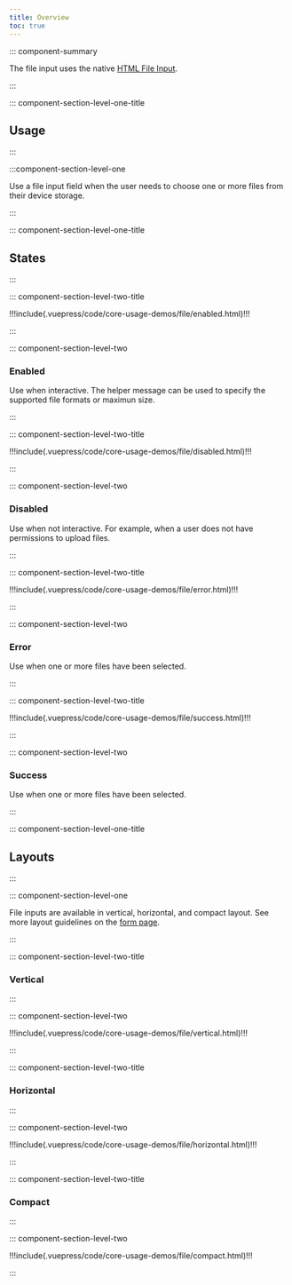 ```yaml
---
title: Overview
toc: true
---
```


::: component-summary

The file input uses the native <a href="https://developer.mozilla.org/en-US/docs/Web/HTML/Element/input/file" target="_blank">HTML File Input</a>.

:::

::: component-section-level-one-title

## Usage

:::

:::component-section-level-one

Use a file input field when the user needs to choose one or more files from their device storage.

:::

::: component-section-level-one-title

## States

:::

<div class="component-section-horizontal" cds-layout="m-t:md">

::: component-section-level-two-title

<div>
!!!include(.vuepress/code/core-usage-demos/file/enabled.html)!!!
</div>

:::

::: component-section-level-two

### Enabled

Use when interactive. The helper message can be used to specify the supported file formats or maximun size.

:::

</div>

<div class="component-section-horizontal" cds-layout="m-t:md">

::: component-section-level-two-title

<div>
!!!include(.vuepress/code/core-usage-demos/file/disabled.html)!!!
</div>

:::

::: component-section-level-two

### Disabled

Use when not interactive. For example, when a user does not have permissions to upload files.

:::

</div>

<div class="component-section-horizontal" cds-layout="m-t:md">

::: component-section-level-two-title

<div>
!!!include(.vuepress/code/core-usage-demos/file/error.html)!!!
</div>

:::

::: component-section-level-two

### Error

Use when one or more files have been selected.

:::

</div>

<div class="component-section-horizontal" cds-layout="m-t:md">

::: component-section-level-two-title

<div>
!!!include(.vuepress/code/core-usage-demos/file/success.html)!!!
</div>

:::

::: component-section-level-two

### Success

Use when one or more files have been selected.

:::

</div>

::: component-section-level-one-title

## Layouts

:::

::: component-section-level-one

File inputs are available in vertical, horizontal, and compact layout. See more layout guidelines on the [form page](/core-components/form/).

:::

<div class="component-section-horizontal" cds-layout="m-t:md">

::: component-section-level-two-title

### Vertical

:::

::: component-section-level-two

<div>
!!!include(.vuepress/code/core-usage-demos/file/vertical.html)!!!
</div>

:::

</div>

<div class="component-section-horizontal" cds-layout="m-t:md">

::: component-section-level-two-title

### Horizontal

:::

::: component-section-level-two

<div>
!!!include(.vuepress/code/core-usage-demos/file/horizontal.html)!!!
</div>

:::

</div>

<div class="component-section-horizontal" cds-layout="m-t:md">

::: component-section-level-two-title

### Compact

:::

::: component-section-level-two

<div>
!!!include(.vuepress/code/core-usage-demos/file/compact.html)!!!
</div>

:::

</div>
